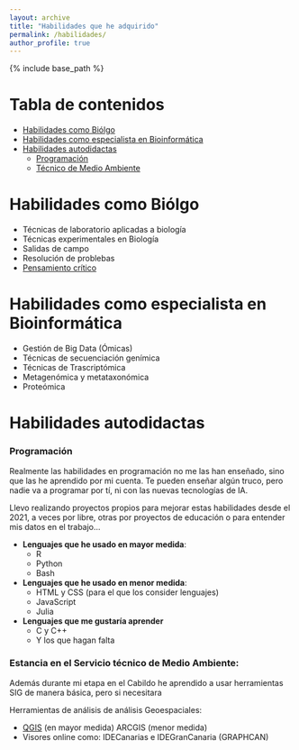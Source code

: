 ```yaml
---
layout: archive
title: "Habilidades que he adquirido"
permalink: /habilidades/
author_profile: true
---
```


{% include base_path %}

# Tabla de contenidos

* [Habilidades como Biólgo](#habilidades-como-biólgo)
* [Habilidades como especialista en Bioinformática](#habilidades-como-especialista-en-bioinformática)
* [Habilidades autodidactas](#habilidades-autodidactas)
  * [Programación](#programación) 
  * [Técnico de Medio Ambiente](#estancia-en-el-servicio-técnico-de-medio-ambiente)

# Habilidades como Biólgo

* Técnicas de laboratorio aplicadas a biología
* Técnicas experimentales en Biología
* Salidas de campo
* Resolución de problebas
* <u>Pensamiento crítico</u>

# Habilidades como especialista en Bioinformática

* Gestión de Big Data (Ómicas)
* Técnicas de secuenciación genímica
* Técnicas de Trascriptómica
* Metagenómica y metataxonómica
* Proteómica

# Habilidades autodidactas

### Programación

Realmente las habilidades en programación no me las han enseñado, sino que las he aprendido por mi cuenta. Te pueden enseñar algún truco, pero nadie va a programar por tí, ni con las nuevas tecnologías de IA.

Llevo realizando proyectos propios para mejorar estas habilidades desde el 2021, a veces por libre, otras por proyectos de educación o para entender mis datos en el trabajo...

* **Lenguajes que he usado en mayor medida**: 
  * R
  * Python
  * Bash
* **Lenguajes que he usado en menor medida**:
  * HTML y CSS (para el que los consider lenguajes)
  * JavaScript
  * Julia
* **Lenguajes que me gustaría aprender**
  * C y C++
  * Y los que hagan falta

### Estancia en el Servicio técnico de Medio Ambiente:

Además durante mi etapa en el Cabildo he aprendido a usar herramientas SIG de manera básica, pero si necesitara 

Herramientas de análisis de análisis Geoespaciales:

* <u>QGIS</u> (en mayor medida) ARCGIS (menor medida) 
* Visores online como: IDECanarias e IDEGranCanaria (GRAPHCAN)

